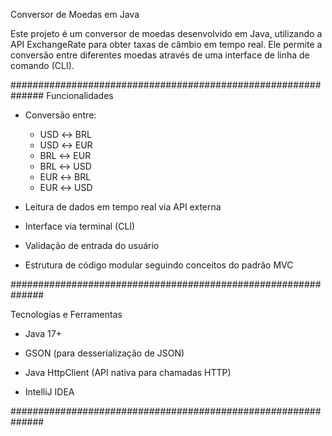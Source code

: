 Conversor de Moedas em Java

Este projeto é um conversor de moedas desenvolvido em Java, utilizando a API ExchangeRate para obter taxas de câmbio em tempo real. Ele permite a conversão entre diferentes moedas através de uma interface de linha de comando (CLI).

##############################################################
Funcionalidades

- Conversão entre:
  - USD ↔️ BRL
  - USD ↔️ EUR
  - BRL ↔️ EUR
  - BRL ↔️ USD
  - EUR ↔️ BRL
  - EUR ↔️ USD
    
- Leitura de dados em tempo real via API externa
- Interface via terminal (CLI)
- Validação de entrada do usuário
- Estrutura de código modular seguindo conceitos do padrão MVC

##############################################################

Tecnologias e Ferramentas

- Java 17+

- GSON (para desserialização de JSON)

- Java HttpClient (API nativa para chamadas HTTP)

- IntelliJ IDEA

##############################################################
